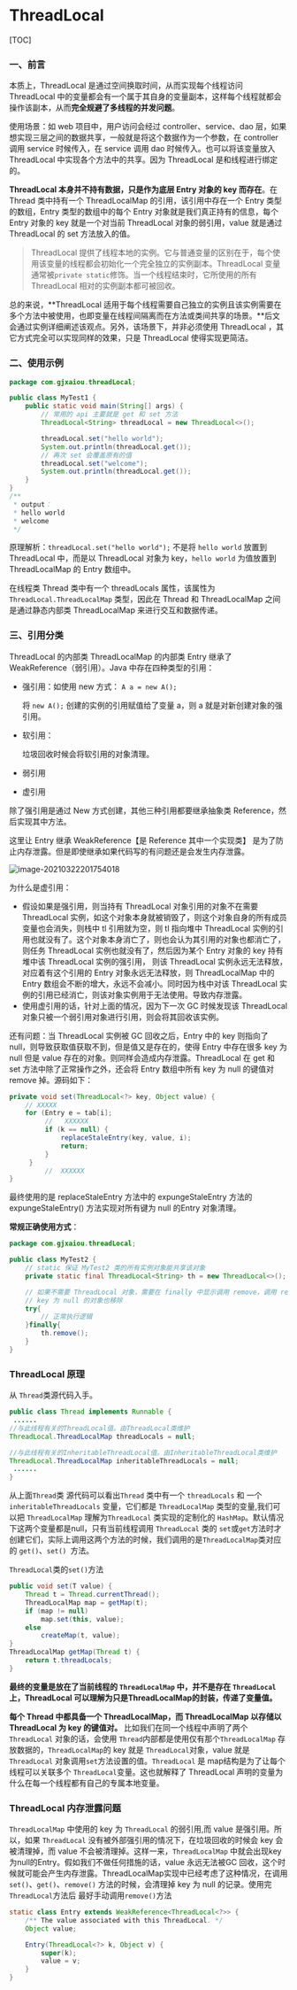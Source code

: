 # ThreadLocal

[TOC]

### 一、前言

本质上，ThreadLocal 是通过空间换取时间，从而实现每个线程访问 ThreadLocal 中的变量都会有一个属于其自身的变量副本，这样每个线程就都会操作该副本，从而**完全规避了多线程的并发问题**。

使用场景：如 web 项目中，用户访问会经过 controller、service、dao 层，如果想实现三层之间的数据共享，一般就是将这个数据作为一个参数，在 controller 调用 service 时候传入，在 service 调用 dao 时候传入。也可以将该变量放入 ThreadLocal 中实现各个方法中的共享。因为 ThreadLocal 是和线程进行绑定的。

**ThreadLocal 本身并不持有数据，只是作为底层 Entry 对象的 key 而存在**。在 Thread 类中持有一个 ThreadLocalMap 的引用，该引用中存在一个 Entry 类型的数组，Entry 类型的数组中的每个 Entry 对象就是我们真正持有的信息，每个 Entry 对象的 key 就是一个对当前 ThreadLocal 对象的弱引用，value 就是通过 ThreadLocal 的 set 方法放入的值。

> ThreadLocal 提供了线程本地的实例。它与普通变量的区别在于，每个使用该变量的线程都会初始化一个完全独立的实例副本。ThreadLocal 变量通常被`private static`修饰。当一个线程结束时，它所使用的所有 ThreadLocal 相对的实例副本都可被回收。

总的来说，**ThreadLocal 适用于每个线程需要自己独立的实例且该实例需要在多个方法中被使用，也即变量在线程间隔离而在方法或类间共享的场景。**后文会通过实例详细阐述该观点。另外，该场景下，并非必须使用 ThreadLocal ，其它方式完全可以实现同样的效果，只是 ThreadLocal 使得实现更简洁。

### 二、使用示例

```java
package com.gjxaiou.threadLocal;

public class MyTest1 {
	public static void main(String[] args) {
		// 常用的 api 主要就是 get 和 set 方法
		ThreadLocal<String> threadLocal = new ThreadLocal<>();

		threadLocal.set("hello world");
		System.out.println(threadLocal.get());
		// 再次 set 会覆盖原有的值
		threadLocal.set("welcome");
		System.out.println(threadLocal.get());
	}
}
/**
 * output：
 * hello world
 * welcome
 */
```

原理解析：`threadLocal.set("hello world");` 不是将 `hello world` 放置到 ThreadLocal 中，而是以 ThreadLocal 对象为 key，`hello world` 为值放置到 ThreadLocalMap 的 Entry 数组中。

在线程类 Thread 类中有一个 threadLocals 属性，该属性为 `ThreadLocal.ThreadLocalMap` 类型，因此在 Thread 和 ThreadLocalMap 之间是通过静态内部类 ThreadLocalMap 来进行交互和数据传递。



### 三、引用分类

ThreadLocal 的内部类 ThreadLocalMap 的内部类 Entry 继承了  WeakReference（弱引用）。Java 中存在四种类型的引用：

- 强引用：如使用 new 方式：  `A a = new A();`

    将 `new A();` 创建的实例的引用赋值给了变量 a，则 a 就是对新创建对象的强引用。

- 软引用：

    垃圾回收时候会将软引用的对象清理。

- 弱引用

- 虚引用

除了强引用是通过 New 方式创建，其他三种引用都要继承抽象类 Reference，然后实现其中方法。

这里让 Entry 继承 WeakReference【是 Reference 其中一个实现类】 是为了防止内存泄露。但是即使继承如果代码写的有问题还是会发生内存泄露。

![image-20210322201754018](ThreadLocal.resource/image-20210322201754018.png)

为什么是虚引用：

- 假设如果是强引用，则当持有 ThreadLocal 对象引用的对象不在需要 ThreadLocal 实例，如这个对象本身就被销毁了，则这个对象自身的所有成员变量也会消失，则栈中 tl 引用就为空，则 tl 指向堆中 ThreadLocal 实例的引用也就没有了。这个对象本身消亡了，则也会认为其引用的对象也都消亡了，则任务 ThreadLocal 实例也就没有了，然后因为某个 Entry 对象的 key 持有堆中该 ThreadLocal 实例的强引用， 则该 ThreadLocal 实例永远无法释放，对应着有这个引用的 Entry 对象永远无法释放，则 ThreadLocalMap 中的 Entry 数组会不断的增大，永远不会减小。同时因为栈中对该 ThreadLocal 实例的引用已经消亡，则该对象实例用于无法使用。导致内存泄露。
- 使用虚引用的话，针对上面的情况，因为下一次 GC 时候发现该 ThreadLocal 对象只被一个弱引用对象进行引用，则会将其回收该实例。

还有问题：当 ThreadLocal 实例被 GC 回收之后，Entry 中的 key 则指向了 null，则导致获取值获取不到，但是值又是存在的，使得 Entry 中存在很多 key 为 null 但是 value 存在的对象。则同样会造成内存泄露。ThreadLocal 在 get 和 set 方法中除了正常操作之外，还会将 Entry 数组中所有 key 为 null 的键值对 remove 掉。源码如下：

```java
private void set(ThreadLocal<?> key, Object value) {
    // XXXXX 
    for (Entry e = tab[i];
         //   XXXXXX
         if (k == null) {
             replaceStaleEntry(key, value, i);
             return;
         }
     }
         //  XXXXXX
}
```

最终使用的是 replaceStaleEntry 方法中的 expungeStaleEntry 方法的 expungeStaleEntry() 方法实现对所有键为 null 的Entry 对象清理。

**常规正确使用方式**：

```java
package com.gjxaiou.threadLocal;

public class MyTest2 {
    // static 保证 MyTest2 类的所有实例对象能共享该对象
    private static final ThreadLocal<String> th = new ThreadLocal<>();

    // 如果不需要 ThreadLocal 对象，需要在 finally 中显示调用 remove，调用 remove 操作：首先移除 ThreadLocal 对象，然后将 Entry 中
    // key 为 null 的对象也移除
    try{
        // 正常执行逻辑
    }finally{
        th.remove();
    }
}
```

### ThreadLocal 原理

从 `Thread`类源代码入手。

```java
public class Thread implements Runnable {
 ......
//与此线程有关的ThreadLocal值。由ThreadLocal类维护
ThreadLocal.ThreadLocalMap threadLocals = null;

//与此线程有关的InheritableThreadLocal值。由InheritableThreadLocal类维护
ThreadLocal.ThreadLocalMap inheritableThreadLocals = null;
 ......
}
```

从上面`Thread`类 源代码可以看出`Thread` 类中有一个 `threadLocals` 和 一个  `inheritableThreadLocals` 变量，它们都是 `ThreadLocalMap`  类型的变量,我们可以把 `ThreadLocalMap`  理解为`ThreadLocal` 类实现的定制化的 `HashMap`。默认情况下这两个变量都是null，只有当前线程调用 `ThreadLocal` 类的 `set`或`get`方法时才创建它们，实际上调用这两个方法的时候，我们调用的是`ThreadLocalMap`类对应的 `get()`、`set() `方法。

`ThreadLocal`类的`set()`方法

```java
public void set(T value) {
    Thread t = Thread.currentThread();
    ThreadLocalMap map = getMap(t);
    if (map != null)
        map.set(this, value);
    else
        createMap(t, value);
}
ThreadLocalMap getMap(Thread t) {
    return t.threadLocals;
}
```

**最终的变量是放在了当前线程的 `ThreadLocalMap` 中，并不是存在 `ThreadLocal` 上，ThreadLocal 可以理解为只是ThreadLocalMap的封装，传递了变量值。**

**每个 Thread 中都具备一个 ThreadLocalMap，而 ThreadLocalMap 以存储以 ThreadLocal 为 key 的键值对。** 比如我们在同一个线程中声明了两个 `ThreadLocal` 对象的话，会使用 `Thread`内部都是使用仅有那个`ThreadLocalMap` 存放数据的，`ThreadLocalMap`的 key 就是 `ThreadLocal`对象，value 就是 `ThreadLocal` 对象调用`set`方法设置的值。`ThreadLocal` 是 map结构是为了让每个线程可以关联多个 `ThreadLocal`变量。这也就解释了 ThreadLocal 声明的变量为什么在每一个线程都有自己的专属本地变量。

### ThreadLocal 内存泄露问题

`ThreadLocalMap` 中使用的 key 为 `ThreadLocal` 的弱引用,而 value 是强引用。所以，如果 `ThreadLocal` 没有被外部强引用的情况下，在垃圾回收的时候会 key 会被清理掉，而 value 不会被清理掉。这样一来，`ThreadLocalMap` 中就会出现key为null的Entry。假如我们不做任何措施的话，value 永远无法被GC 回收，这个时候就可能会产生内存泄露。ThreadLocalMap实现中已经考虑了这种情况，在调用 `set()`、`get()`、`remove()` 方法的时候，会清理掉 key 为 null 的记录。使用完 `ThreadLocal`方法后 最好手动调用`remove()`方法

```java
static class Entry extends WeakReference<ThreadLocal<?>> {
    /** The value associated with this ThreadLocal. */
    Object value;

    Entry(ThreadLocal<?> k, Object v) {
        super(k);
        value = v;
    }
}
```

